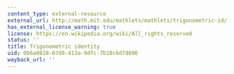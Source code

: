 ```yaml
---
content_type: external-resource
external_url: http://math.mit.edu/mathlets/mathlets/trigonometric-id/
has_external_license_warning: true
license: https://en.wikipedia.org/wiki/All_rights_reserved
status: ''
title: Trigonometric identity
uid: 0b6a0818-07d8-413a-9dfc-7b18c6d7d896
wayback_url: ''
---
```

